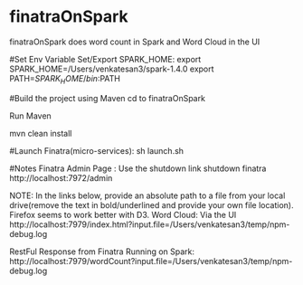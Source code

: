 # finatraOnSpark
finatraOnSpark does word count in Spark and Word Cloud in the UI


#Set Env Variable
Set/Export SPARK_HOME: 
export SPARK_HOME=/Users/venkatesan3/spark-1.4.0
export PATH=$SPARK_HOME/bin:$PATH


#Build the project using Maven
cd to finatraOnSpark

Run Maven 

mvn clean install


#Launch Finatra(micro-services):
sh launch.sh


#Notes
Finatra Admin Page : Use the shutdown link shutdown finatra
http://localhost:7972/admin

NOTE: In the links below, provide an absolute path to a file from your local drive(remove the text in bold/underlined and provide your own file location). Firefox seems to work better with D3.
Word Cloud: Via the UI 
http://localhost:7979/index.html?input.file=/Users/venkatesan3/temp/npm-debug.log

RestFul Response from Finatra Running on Spark:
http://localhost:7979/wordCount?input.file=/Users/venkatesan3/temp/npm-debug.log

